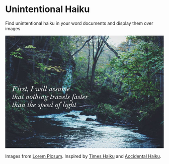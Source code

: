 # Unintentional Haiku
Find unintentional haiku in your word documents and display them over images 

![](https://github.com/EthanJHolland/UnintentionalHaiku/blob/master/example.png?raw=true "A haiku from my physics homework")

Images from [Lorem Picsum](https://picsum.photos/). Inspired by [Times Haiku](http://haiku.nytimes.com/) and [Accidental Haiku](https://twitter.com/accidental575).